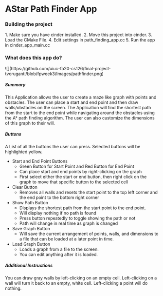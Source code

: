 <h1>AStar Path Finder App</h1>
	
<h3>Building the project</h3>
1. Make sure you have cinder installed.
2. Move this project into cinder.
3. Load the CMake File.
4. Edit settings in path_finding_app.cc
5. Run the app in cinder_app_main.cc

<h3>What does this app do?</h3>	
![](https://github.com/uiuc-fa20-cs126/final-project-tvoruganti/blob/fpweek3/Images/pathfinder.png)

<h5>Summary</h5>	

This Application allows the user to create a maze like graph with points
and obstacles. The user can place a start and end point and then draw walls/obstacles 
on the screen. The Application will find the shortest path from the start to the
end point while navigating around the obstacles using the A* path finding algorithm.
The user can also customize the dimensions of this graph to their will. 

<h5>Buttons</h5>	

A List of all the buttons the user can press. Selected buttons will be 
highlighted yellow.

- Start and End Point Buttons
    - Green Button for Start Point and Red Button for End Point
    - Can place start and end points by right-clicking on the graph
    - First select either the start or end button, then right click on the graph to move that specific button
    to the selected cell
- Clear Button
    - Removes all walls and resets the start point to the top left corner and
    the end point to the bottom right corner
- Show Path Button
    - Displays the shortest path from the start point to the end point.
    - Will display nothing if no path is found
    - Press button repeatedly to toggle showing the path or not
    - Path will change in real time as graph is changed
- Save Graph Button
    - Will save the current arrangement of points, walls, and dimensions to a file
    that can be loaded at a later point in time.
- Load Graph Button
    - Loads a graph from a file to the screen. 
    - You can edit anything after it is loaded.

<h5>Additional Instructions</h5>	

You can draw gray walls by left-clicking on an empty cell. Left-clicking on 
a wall will turn it back to an empty, white cell. Left-clicking a point will 
do nothing. 

	


